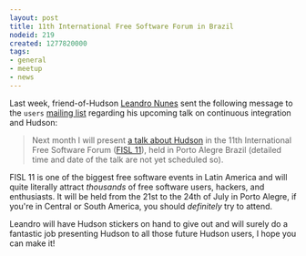 ```yaml
---
layout: post
title: 11th International Free Software Forum in Brazil
nodeid: 219
created: 1277820000
tags:
- general
- meetup
- news
---
```

Last week, friend-of-Hudson [Leandro Nunes](http://leandron.wordpress.com/) sent the following message to the `users` [mailing list](http://www.hudson-labs.org/content/mailing-lists) regarding his upcoming talk on continuous integration and Hudson:


> Next month I will present [a talk about Hudson](http://verdi.softwarelivre.org/papers_ng/activity/view?activity_id=44) in the 11th
> International Free Software Forum ([FISL 11](http://softwarelivre.org/fisl11)), held in Porto Alegre
> Brazil (detailed time and date of the talk are not yet scheduled so).

FISL 11 is one of the biggest free software events in Latin America and will quite literally attract *thousands* of free software users, hackers, and enthusiasts. It will be held from the 21st to the 24th of July in Porto Alegre, if you're in Central or South America, you should *definitely* try to attend. 


Leandro will have Hudson stickers on hand to give out and will surely do a fantastic job presenting Hudson to all those future Hudson users, I hope you can make it!
